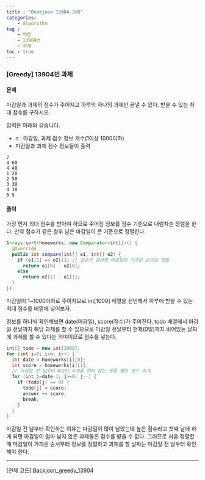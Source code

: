 ```yaml
---
title : "Beakjoon 13904 과제"
categories: 
    - Algorithm
tag : 
    - 백준
    - 13904번
    - 과제
toc : true
---
```


### [Greedy] 13904번 과제



#### 문제

마감일과 과제의 점수가 주어지고 하루의 하나의 과제만 끝낼 수 있다.
받을 수 있는 최대 점수를 구하시오.

입력은 아래와 같습니다.
 - n : 마감일, 과제 점수 정보 개수(1이상 1000이하)
 - 마감일과 과제 점수 정보들이 출력

```
7
4 60
4 40
1 20
2 50
3 30
4 10
6 5
```



#### 풀이

가장 먼저 최대 점수를 받아야 하므로 주어진 정보를 점수 기준으로 내림차순 정렬을 한다. 만약 점수가 같은 경우 남은 마감일이 큰 기준으로 정렬한다.

```java
Arrays.sort(homeworks, new Comparator<int[]>() {
  @Override
  public int compare(int[] o1, int[] o2) {
    if (o1[1] == o2[1])	// 점수가 같다면 마감일이 가까운 순으로 정렬 
      return o1[0] - o2[0];
    else
      return o2[1] - o1[1];
  }
});
```

마감일이 1~1000이하로 주어지므로 int[1000] 배열을 선언해서 하루에 받을 수 있는 최대 점수를 배열에 넣어보자.

정보를 하나씩 확인해보면 date(마감일), score(점수)가 주어진다. todo 배열에서 마감일 전날까지 해당 과제를 할 수 있으므로 마감일 전날부터 현재(0일)까지 비어있는 날짜에 과제를 할 수 있다는 의미이므로 점수를 넣는다. 

```java
int[] todo = new int[1000];
for (int i=0; i<n; i++) {
  int date = homeworks[i][0];
  int score = homeworks[i][1];
  // 마감일 전 날부터 0까지 숙제를 하지 않는 곳을 찾아 점수 추가 
  for (int j=date-1; j>=0; j--) {
    if (todo[j] == 0) {
      todo[j] = score;
      answer += score;
      break;
    }
  }
}
```

마감일 전 날부터 확인하는 이유는 마감일이 많이 남았는데 높은 점수라고 첫째 날에 하게 되면 마감일이 얼마 남지 않은 과제들은 점수를 받을 수 없다. 그러므로 처음 정렬할 때 마감일이 가까운 순서부터 정보를 정렬하고 과제를 할 날짜는 마감일 전 날부터 확인해야 한다.

------



[전체 코드]
[Backjoon_greedy_13904](https://github.com/yuntnwls/codingtest/blob/c27440b5d781809d982af1b2ac5d5a492e93e830/src/com/backjoon/greedy/t13904/Main.java)

